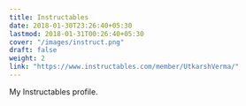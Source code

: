```yaml
---
title: Instructables
date: 2018-01-30T23:26:40+05:30
lastmod: 2018-01-31T00:26:40+05:30
cover: "/images/instruct.png"
draft: false
weight: 2
link: "https://www.instructables.com/member/UtkarshVerma/"
---
```


My Instructables profile.

<!--more-->
